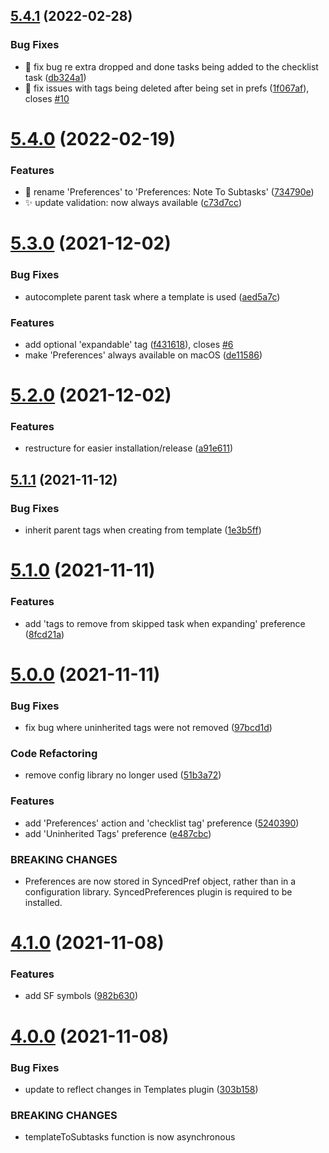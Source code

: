 ## [5.4.1](https://github.com/ksalzke/notes-to-subtasks-omnifocus-plugin/compare/v5.4.0...v5.4.1) (2022-02-28)


### Bug Fixes

* :bug: fix bug re extra dropped and done tasks being added to the checklist task ([db324a1](https://github.com/ksalzke/notes-to-subtasks-omnifocus-plugin/commit/db324a17c04b8d9d6935d723ae69bb976503fd63))
* :bug: fix issues with tags being deleted after being set in prefs ([1f067af](https://github.com/ksalzke/notes-to-subtasks-omnifocus-plugin/commit/1f067aff0bd3fa21ac959935a5d5e1c4ec3c8860)), closes [#10](https://github.com/ksalzke/notes-to-subtasks-omnifocus-plugin/issues/10)



# [5.4.0](https://github.com/ksalzke/notes-to-subtasks-omnifocus-plugin/compare/v5.3.0...v5.4.0) (2022-02-19)


### Features

* :lipstick: rename 'Preferences' to 'Preferences: Note To Subtasks' ([734790e](https://github.com/ksalzke/notes-to-subtasks-omnifocus-plugin/commit/734790ea524cb6ac42616a08ea2151789028c9b7))
* :sparkles: update validation: now always available ([c73d7cc](https://github.com/ksalzke/notes-to-subtasks-omnifocus-plugin/commit/c73d7cc2ee0b0c034797df049d1ee80630d3e301))



# [5.3.0](https://github.com/ksalzke/notes-to-subtasks-omnifocus-plugin/compare/v5.2.0...v5.3.0) (2021-12-02)


### Bug Fixes

* autocomplete parent task where a template is used ([aed5a7c](https://github.com/ksalzke/notes-to-subtasks-omnifocus-plugin/commit/aed5a7cbfcfffe7bd183f36a55c48672ca04b4cb))


### Features

* add optional 'expandable' tag ([f431618](https://github.com/ksalzke/notes-to-subtasks-omnifocus-plugin/commit/f431618a944ef73165ba1259061b4c94f885c10b)), closes [#6](https://github.com/ksalzke/notes-to-subtasks-omnifocus-plugin/issues/6)
* make 'Preferences' always available on macOS ([de11586](https://github.com/ksalzke/notes-to-subtasks-omnifocus-plugin/commit/de115865a9b356797466451d79486e3dd317d576))



# [5.2.0](https://github.com/ksalzke/notes-to-subtasks-omnifocus-plugin/compare/v5.1.1...v5.2.0) (2021-12-02)


### Features

* restructure for easier installation/release ([a91e611](https://github.com/ksalzke/notes-to-subtasks-omnifocus-plugin/commit/a91e611bf3f8d026a6f4c72edc819bc4bb5e9c79))



## [5.1.1](https://github.com/ksalzke/notes-to-subtasks-omnifocus-plugin/compare/v5.1.0...v5.1.1) (2021-11-12)


### Bug Fixes

* inherit parent tags when creating from template ([1e3b5ff](https://github.com/ksalzke/notes-to-subtasks-omnifocus-plugin/commit/1e3b5ff6a8bb378cff9a1b533a85fa088924b178))



# [5.1.0](https://github.com/ksalzke/notes-to-subtasks-omnifocus-plugin/compare/v5.0.0...v5.1.0) (2021-11-11)


### Features

* add 'tags to remove from skipped task when expanding' preference ([8fcd21a](https://github.com/ksalzke/notes-to-subtasks-omnifocus-plugin/commit/8fcd21a37ed8934456be3f97a5f9898f034e23e2))



# [5.0.0](https://github.com/ksalzke/notes-to-subtasks-omnifocus-plugin/compare/v4.1.0...v5.0.0) (2021-11-11)


### Bug Fixes

* fix bug where uninherited tags were not removed ([97bcd1d](https://github.com/ksalzke/notes-to-subtasks-omnifocus-plugin/commit/97bcd1d3f9be28579f0577c1065d06d7a95ec850))


### Code Refactoring

* remove config library no longer used ([51b3a72](https://github.com/ksalzke/notes-to-subtasks-omnifocus-plugin/commit/51b3a72974c0a4e5c6d7ab199941badec4b71b9b))


### Features

* add 'Preferences' action and 'checklist tag' preference ([5240390](https://github.com/ksalzke/notes-to-subtasks-omnifocus-plugin/commit/52403908426943216f511917a93e81e1cae2c3ef))
* add 'Uninherited Tags' preference ([e487cbc](https://github.com/ksalzke/notes-to-subtasks-omnifocus-plugin/commit/e487cbcfec6fad2110c23396c118b2b1e8fb8027))


### BREAKING CHANGES

* Preferences are now stored in SyncedPref object, rather than in a configuration library.
SyncedPreferences plugin is required to be installed.



# [4.1.0](https://github.com/ksalzke/notes-to-subtasks-omnifocus-plugin/compare/v4.0.0...v4.1.0) (2021-11-08)


### Features

* add SF symbols ([982b630](https://github.com/ksalzke/notes-to-subtasks-omnifocus-plugin/commit/982b630e639f742b88a167efff65d2fbcfc1fabb))



# [4.0.0](https://github.com/ksalzke/notes-to-subtasks-omnifocus-plugin/compare/303b158677044b59b8527bfa86276c1e6afccb8c...v4.0.0) (2021-11-08)


### Bug Fixes

* update to reflect changes in Templates plugin ([303b158](https://github.com/ksalzke/notes-to-subtasks-omnifocus-plugin/commit/303b158677044b59b8527bfa86276c1e6afccb8c))


### BREAKING CHANGES

* templateToSubtasks function is now asynchronous



